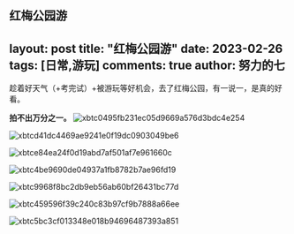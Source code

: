 红梅公园游
---
layout: post
title: "红梅公园游"
date:   2023-02-26
tags: [日常,游玩]
comments: true
author: 努力的七
---

趁着好天气（+考完试）+被游玩等好机会，去了红梅公园，有一说一，是真的好看。

**拍不出万分之一。**
![xbtc0495fb231ec05d9669a576d3bdc4e254](https://img.xiejiaqi.cn/i/2023/02/26/63fb180152fdc.webp)

![xbtcd41dc4469ae9241e0f19dc0903049be6](https://img.xiejiaqi.cn/i/2023/02/26/63fb1807621f1.webp)

![xbtce84ea24f0d19abd7af501af7e961660c](https://img.xiejiaqi.cn/i/2023/02/26/63fb180d2e7cf.webp)

![xbtc4be9690de04937a1fb8782b7ae96fd19](https://img.xiejiaqi.cn/i/2023/02/26/63fb18117f7ad.webp)

![xbtc9968f8bc2db9eb56ab60bf26431bc77d](https://img.xiejiaqi.cn/i/2023/02/26/63fb181751bda.webp)

![xbtc459596f39c240c83b97cf9b7888a66ee](https://img.xiejiaqi.cn/i/2023/02/26/63fb183de8c15.webp)

![xbtc5bc3cf013348e018b94696487393a851](https://img.xiejiaqi.cn/i/2023/02/26/63fb1842bda9e.webp)
